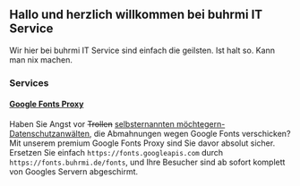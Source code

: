 ## Hallo und herzlich willkommen bei buhrmi IT Service

Wir hier bei buhrmi IT Service sind einfach die geilsten. Ist halt so. Kann man nix machen.

### Services

#### [Google Fonts Proxy](https://github.com/buhrmi/google-fonts-proxy)

Haben Sie Angst vor ~~Trollen~~ [selbsternannten möchtegern-Datenschutzanwälten](https://www.datenschutzanwalt.eu), die Abmahnungen wegen Google Fonts verschicken? Mit unserem premium Google Fonts Proxy sind Sie davor absolut sicher. Ersetzen Sie einfach `https://fonts.googleapis.com` durch `https://fonts.buhrmi.de/fonts`, und Ihre Besucher sind ab sofort komplett von Googles Servern abgeschirmt.
